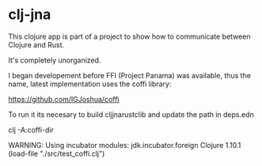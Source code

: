# clj-jna

This clojure app is part of a project to show how to communicate between Clojure and Rust.

It's completely unorganized.

I began developement before FFI (Project Panama) was available, thus the name, latest implementation uses the coffi library:

https://github.com/IGJoshua/coffi

To run it its necesary to build cljjnarustclib and update the path in deps.edn

clj -A:coffi-dir

WARNING: Using incubator modules: jdk.incubator.foreign
Clojure 1.10.1
(load-file "./src/test_coffi.clj")
